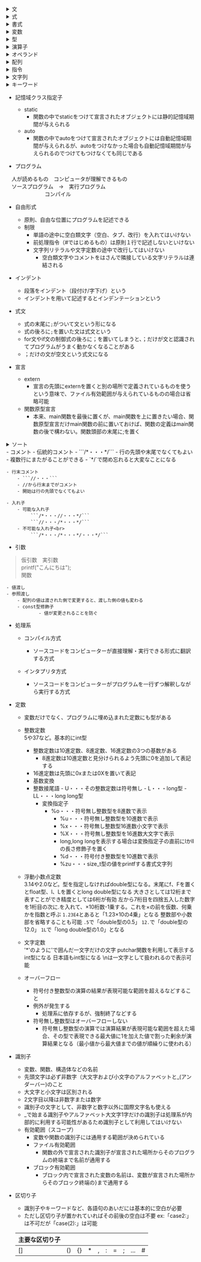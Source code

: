 <details>
<summary>文</summary>
	
- 文は`;`で終わる
- return文
  	- 関数が返却する値を出す式
  	- returnの後ろに置く式は0個か1個
  	- returnの後ろに置く式は`return a;'でも'return a + b+'でも構わない

<details>	
<summary>選択文</summary>

- プログラムの流れを選択的に分岐させる
- if文とswitch文がある

<details>
<summary>if文</summary>
  
> if ( 式 ) 文
- 式を評価してその値が非0（ゼロでなければ）であれば文を実行する
- elseはなくてもよい<br>
  
- 制御式
	- if文の条件判定のために（）内に置かれた式
	- 後ろに`;`を置かないこと
- else
	- 制御式を評価した値が0だった場合elseの文を実行する
```c
if　(　式　)　文
文1（値  =  非0）;
else
文2（値  =  0）;
```
- else if文
	- if文には、if(式)文、if(式)文 else文の2種類しかないが、入れ子にすることで分岐を増やすことが可能
	- else if文は、厳密にはelseの後の文に新たにif文が追加されている形式になる<br><br>
> if文<br>
> else if文<br>
> else文

の形で、else ifは間に入れる
- 非ゼロの判定
```c
if (num)
　puts(”ゼロでない”);
else
　puts(”ゼロ”);
```
　制御式に定数を入れることもできるが、その場合絶対ゼロにはならない
- 0はTrueかFalseか
```c
　int a = 0;

	if (a = 0){
		puts("aは0です");
	} else {
		puts("aは0ではありません");
	}
```
1.&nbsp;&nbsp;aにゼロを代入する<br>
2.&nbsp;&nbsp;もし、<br>
3.&nbsp;&nbsp;式でaにゼロを代入する<br>
4-1.&nbsp;&nbsp;if文は値を評価して非ゼロだった場合最初の文、「aは0です」と表示する<br>
4-2.&nbsp;&nbsp;値を評価してゼロだった場合else文、「aは0ではありません」と表示する<br>
<br>
ifの式で0を代入しているので値はゼロになる。そのため必ずelse文の「aは0ではありません」と表示される<br>
<br>
```c
int a = 0;

	if (a == 0){
		puts("aは0です");
	} else {
		puts("aは0ではありません");
	}
```
1.&nbsp;&nbsp;aにゼロを代入する<br>
2.&nbsp;&nbsp;もし、<br>
3.&nbsp;&nbsp;式でaと0が等しいか評価している<br>
4-1.&nbsp;&nbsp;if文は値を評価して非ゼロだった場合最初の文、「aは0です」と表示する<br>
4-2.&nbsp;&nbsp;値を評価してゼロだった場合else文、「aは0ではありません」と表示する<br>
<br>
「もしaと0が等しければif文の最初の文を返すプログラムなので、aは0です」と表示される<br>

</details>

<details>
<summary>switch文</summary>

> switch ( 制御式 ) 文<br>

```c
switch ( 制御式 ) {
　case 0 :　・・・;　break;
　case 1 :　・・・;　break;
　case 2 :  ・・・;　break;
}
```
<br>

- 単一の式に基づいて、複数の分岐をする場合、簡潔に表現できる
- if文よりswitch文の方が読み間違えや書き間違いと誤解されることが減る
- 制御式を評価した値に基づいて結果に対応するラベルのプログラムに飛ぶ
- ()に囲まれた制御式は整数でなければいけない
 
- ラベル
	- `case 1 :`という形式で書かれる
	- ラベルの値は定数でなければいけない
	- 複数のラベルが同じ値を持つことはできない
	- 同じ処理をしたいcaseを上下に並べ、上のcaseを空白にして、break文もおかないことで、同じ処理をさせることができる
	- 「case」と「1」の間の空白は省略不可

<details>
<summary>break文</summary>

- ラベルの後の文が実行された後、`break;`とつけることで、switch文を中断させる
- break文がないと、次のcaseが続けて実行される
- 最後のcaseの末尾にもbreak文を置くことで、ラベルの増減に対応できる

</details>

- default
	- 制御式を評価した値がどのcaseにも一致しない際に飛ぶラベル

</details>

<details>
<summary>複合文（ブロック）</summary>

- `{}`を使う文
- {0個以上の文または宣言の並び}
- 文は何個でもよく、宣言も何個でもよい
- 文の一種で、構造上は単一の文とみなされる
- if文、elseは1つの文しか制御できない。
- 複数の文を制御するには複合文を使う

</details>

<details>
<summary>繰り返し文</summary>

<details>
<summary>do文</summary>

- 「制御式の評価で得られた値が値が真のあいだ、文を繰り返し実行せよ」という文
- doではじまり、文を挟んで、while(式);で終わる形式
- do「実行せよ」
- while「～のあいだ」
- 繰り返しの対象となる文のことを　ループ本体　という
- do文におけるループ本体は { から } までの複合文
- 継続条件はwhileの次の制御式が真であること
  
```c
do {
   文
} while ( 式 );
```

</details>

<details>
<summary>while文</summary>

- do文はループ本体の実行後に繰り返すか判定していたが、while文では実行前に行う
- do文は一度はループ本体が実行されるが、while文では、制御式の評価が偽であれば一度も実行されない
	```c
 	while ( 制御式 ) {
  	　　文
 	}
 	```
 
</details>

<details>
<summary>break文とcontinue文</summary>

- break文
	- switch文、do文、while文、for文といった選択文のループ本体の中でbreak文が実行されるとループを抜けて次に進む

- continue文
	- 選択文のループ本体の中でcontinue文が実行されると「ループ本体の残りの部分の実行」がスキップされて、ループ本体の終端に移動し、最初の制御式まで戻る
   	- for文ではcontinueしてスキップされても式3部分は実行される

- 無限ループ
  	選択文の制御式に必ず真とみなされる値(1など)を入れると無限ループする
</details>

<details>
<summary>for文</summary>
	
```c
for (式1; 式2; 式3) 文
```
- 式1は前処理にあたり、一回だけ評価、実行、変数の作成がなされる
- 式2は繰り返すかを決める制御式。真であれば（）の後のループ本体の文が実行される
- 式3は後始末処理あるいは次の繰り返しの準備。式3が実行されてから式2に戻る
```c
scanf("%d", &no); //noに入力された値を代入
	
for (int i = 0; i <= no; i++) // 式1で変数iに0を初期化。式2でnoがi以上になるまで続けると設定。式3でi+1する
printf("%d", i); // 式2の条件を満たす間行う
putchar('\n'); // ループ終了すると改行
```
- 式1　前処理
	- ここで宣言された変数はそのfor文の中だけで使える
	- 別のfor文で同一名の変数を使うときは書くfor文ごとに宣言が必要
	- 変数の宣言が必要のない場合（for文の前に宣言しているなど）、前処理が不要な場合は省略可能
- 式2　制御式
	- この式を省略すると繰り返しの判定は真とみなされる
	- そのためbreak文などを使わない限り無限ループになる
	- 式3　後始末/次の繰り返しの準備
	- 行うことがなければ省略可能
	- すべての式を省略すると
		``` c
		for ( ; ; )
		文
		```
		となる
	- 式を省略する場合でもセミコロンは省略不可能
	- 中断
		```c
		int num;
		printf("整数は何個：");
		fflush(0);
		scanf("%d", &num);
		printf("終了は-9999\n");
		int i; //iをfor文外でも使うので先に定義
		int sum = 0; // 合計値
		for (i = 0; i < num; i++){ //iは中断されても回数カウントに使えるよう0を代入	
		int tmp;
		printf("No.%d：", i + 1); // iを何番目の入力なのかの表示にも使用するため+1する
		fflush(0);
		scanf("%d", &tmp);
		if (tmp == -9999) break; // 入力した値が-9999のとき中断する
		sum += tmp; // 合計値に足し合わせていく
		}

		printf("合計値：%d\n", sum);
		printf("平均値：%.2f\n", (double)sum / i);
		```
</details>

<details>
<summary>多重ループ</summary>

- 繰り返し文のループ本体の中に繰り返し文が含まれていると多重ループが可能
 
</details>

</details>

</details>

</details>

<details>
<summary>式</summary>
  
- 変数や定数、それらを演算子で結合したものを式と呼ぶ<br>
```x + 32;```<br>
では`x`、`32`、`x + 32`のいずれも式とみなす<br>
代入演算子を用いた式は代入式という
- 式を評価する=答えが出る<br>
定数は評価されるとそのままの数が出てくる<br>
Trueは1、Falseは0と出る
  
</details>

<details>
<summary>書式</summary>
	
- printf関数に与える最初の実引数は書式文字列という
- %dは書式の指示で変換指定という
- \n = ¥n = 改行文字
- %zu
  	- size_t型の値をprinttfで出力する書式文字列

<details>
<summary>変換指定</summary>
  
　％０９．９ｆ<br>
　　&nbsp;↓&nbsp;&nbsp;↓&nbsp;&nbsp;&nbsp;↓&nbsp;&nbsp;&nbsp;&nbsp;↓<br>
　　Ａ&nbsp;Ｂ&nbsp;C&nbsp;&nbsp;&nbsp;D<br>
  - A　フラグ
    - 0が指定されていると、数値の前に余白があるとき、０をつめて表示する
    - 文字列の場合はナル文字の字数は含めない、見かけ上の余白に0をつめる
    - このフラグを省略すると空白がつめられる
    - -が指定されると左詰めになり、指定がないと右詰めになる
    - +フラグは右詰めにするフラグで、省略可
    - 2つのフラグを両方使うことはできない。2つ置かれた場合、左側が優先される
  - B　最小フィールド幅
    - 最低限の表示文字数の指定<br>
    この指定が省略されたり、指定された値を超える数値を表示するときは、その数値を表示するのに必要な桁数で表示される
　　 - 精度が最小フィールド幅未満の場合、空いたフィールド幅に空白が詰められる
  - C　精度
    - 表示する最小の桁数の指定<br>
    省略すると、整数の制度は１とされ、浮動小数点数の精度は6とされる
  - D　変換指定子
    - d・・・int型の整数を10進数で表示する指定
    - f・・・double型の浮動小数点数を10進数で表示する指定
    - s・・・文字列を表示する指定。精度を指定しない場合や、精度が配列の大きさより大きい場合は、配列は必ずナル文字を含んでいないといけない
    
</details>
</details>

<details>
<summary>変数</summary>

- 変数が有効になる範囲は決まっているので宣言する場所に気を付ける
  
- 変数の宣言<br>
> 型&nbsp;&nbsp;&nbsp;名前<br>
> int&nbsp;&nbsp;&nbsp;　n

intという型でnという名前の変数を宣言した<br>
- 変数は定義された型の性質に則って作られる
- 表現できる範囲も型に依存する
  
- 初期化
	- 実数に入れる値がわかっている際、最初から設定すること<br>
		```c
		int x = 57;
		```
		57のように宣言の際に設定する変数を初期化子という
- 記憶域期間
  	- オブジェクト（変数）の生存期間
  	- 自動記憶域期間
  	  	- 関数内でstaticをつけずに定義されたオブジェクトに与えられる
  	  	- プログラムの流れが宣言を通過する際にオブジェクトが生成される。宣言を囲むブロックの終端である}を通過するとき、破棄される
  	  	- 初期化子が与えられずに宣言されると、初期値は不定値になる
  	- 静的記憶域期間
  	  	- 関数の外で宣言・定義されたオブジェクト、関数の中でstaticをつけて宣言されたオブジェクトに与えられる
  	  	- プログラムの開始時（main関数の実行開始前の準備段階で）オブジェクトが生成され、プログラムの終了時に破棄される
  	  	- 初期化子が与えられずに宣言されると、自動的に0で初期化される。プログラムの流れが宣言を通過するたびに初期化されるわけではない
  	  
- ローカル変数
  	- ブロック有効範囲を持ったもの
- グローバル変数
  	ファイル有効範囲を持ったもの
  
<details>
<summary>不定値</summary>
    
- 変数の値を設定しないと、変数名を宣言したときに、とりあえず作られたその変数名のための場所に、昔そこにあったデータが残っていて、それが代入されてしまう<br>
```c
printf("nの値は%dです。\n", n);
```
→出力結果<br>
> nの値は7です。<br>

　不定値（ゴミの値）<br>
　初期化せず、宣言だけした変数に、まだ代入していない状態で別の変数にその変数を代入しようとするとwarningが出るので避ける
  
</details>

- カウンタ用変数
	- 繰り返し文の制御に使う変数
   	- 多くの場合iやjが使用される
  
</details>

<details>
<summary>型</summary>
  
- 暗黙の型変換
	- 異なる型の変数同士で計算すると、勝手に一方の変数の型が格上げされ、同じ型同士の計算になる 
	- より大きくて小数部を格納できる型に変換される

- キャスト<br>
> （型）式

の形式で、式の型を（）の型に変更する

<details>
<summary>算術型</summary>

<details>
<summary>列挙型</summary>

- 整数型
  
- enum型
	- エニューム・イニューム型と読む

</details>

<details>
<summary>基本型</summary>

<details>
<summary>char型</summary>

</details>

<details>
<summary>符号付き整数型</summary>

- signed char型
	- 文字型

- (signed) short (int)型
	- shortと省略可
	- int系型

- (signed) int型
	- intと省略可
	- int系型
	- 整数型      
	- 小数点以下の数は扱えない
	- int型で確実に表現できる値は-32767から32767まで<br>
	```c
	int x = 3.5;
	```
	
	　とすると、xに代入される値は3になる
	```c
	int x = 3.5; int y = x + 5.7;
	```
	　とすると、yに代入される値は8になる

- (signed) long (int)型
	- longと省略可
	- int系型

- (signed) long long (int)型
	- long longと省略可
	- int系型

<details>
<summary>符号無し整数型</summary>

- unsigned char型
	- 文字型

- unsigned short (int)型
	- unsigned shortと省略可
	- int系型

- unsigned (int)型
	- unsignedと省略可
	- int系型

- unsigned long (int)型
	- unusigned longと省略可
	- int系型

- unsigned long long (int)型
	- unsigned long longと省略可
	- int系型
  
</details>

</details>

<details>

<summary>浮動小数点型</summary>

- float型

- double型
	- 実数を浮動小数点数という形式で表す
	- double型はそのひとつ
	```c
	double x = 3.141592;
	printf("円周率は%fです。", x)
	```
	　→　出力結果
	> 円周率は3.141592です。
	
	- double型では小数点以下6桁まで表示される（5.2は5.200000となる）
    
</details>

- long double型
  
</details>

<details>
<summary>整数型</summary>

- 有限範囲の連続した整数
- 符号付き整数型(signed)
  	- 負/0/正を表現する整数型
- 符号無し整数型(unsignd)
  	- 0/正を表示する整数型
- int系型は、signed/unsigndと型指定子を与えなければ符号付き型とみなされる
- charは、単なるchar型、signd char型、unsigned char型の3つに分類される
- charのつく型は低い、int系型の中ではshortの方が低く、long longが最も高いと表現される
  
</details>

</details>

<details>
<summary>関数</summary>
  
- 第一引数の1番目の変換指定(%dなど)に1番目の第二引数の整数を、第二引数の2番目の変換指定(%d)に2番目の第二変数の整数を自動的に代入する
- 関数を実引数に指定することもできる
- 関数は**2個以上の値を返却できない**
- できれば、return文は1個だけにすること
- 関数が受け取る仮引数や、関数内で定義される変数はそれぞれの関数に独自のものなので実引数と仮引数の変数名が同じでも問題ない
- 呼び出した関数の仮引数に別の関数の返却値を入れることができる
- 返却値型と仮引数型並びはvoidにすることができる。その場合、呼び出し側でも()内は空にする

<details>
<summary>ライブラリ関数</summary>
	
- C言語で標準で提供される関数のこと

- main関数
  	- お決まりの部分
  	- まず最初に動くのがmain関数
  	  ```c
  	  int main(void)
  	  {
  	      return 0;
  	  }
  	  ```

- printf関数
	```c
	int no = 5;
	printf(”%dに10を足した値は%dです。”, no, no + 10);
	```
 
- puts関数
	- 実引数として与えられた文字の並びを出力した上で改行文字を出力する
	- puts(”・・・”)はprintf(”・・・\n”)とほぼ同じ働きをする
	- puts関数は書式設定や数値の出力は不可能
  
<details>
<summary>scanf関数</summary>
    
- キーボードからの読み込みを行う関数
- ひとつの関数で複数入力させる場合は、値と値の間で改行・タブ・スペースのいずれかを使用する
```c
scanf("%d", &no);
```
　第一引数で変換指定、第二引数で読み込む<br>
　noは変数名。変数名の前に&をつける
```c
scanf("%d%d", &n1, &n2);
```
　n1が一つ目の%dに、n2は二つ目の%dに読み込みされる
    
</details>

</details>

<details>
<summary>関数の定義</summary>

```c
int max2（int a, int b)   // 関数頭部
{			　// |
if (a > b)		  // |
    return a;	          // 関数本体
else		          // |
    return b;	          // |
}		          // |
```
- 関数定義の構造
	- 関数頭部
   		- 関数の名前を含む仕様を記述する部分
      		- 返却値型（`int`の部分)
			- 関数が戻す値である返却値の型
     		- 関数名（`max2`の部分）
			- 関数の名前
    		- 仮引数型並び（`int a, int b`の部分）
       			- （）の中は補助的な指示を受け取るための変数である仮引数の宣言。通常の変数の宣言同様、型と変数名（仮引数名）を宣言
	- 関数本体
     		- 呼び出された際に実行する処理を記述した複合文
		- 関数の中でのみ利用する変数はこの複合文中で宣言、利用するのが原則
   		- 仮引数と同一名の変数は宣言できない
	   
</details>

<details>
<summary>関数呼び出し</summary>

- 最初はmain関数が実行されるので、main関数より先に定義した作成した関数が先に実行されることはない
- 関数呼出しが行われるとプログラム実行の流れはその関数に移る。main関数の実行が一時的に中断され、呼出された関数の実行が開始される
  	- その際に仮引数用の変数が生成されたうえで実引数の値が代入される
  	- 代入後に関数本体の複合文が実行される
  	- 関数本体の実行中にプログラムの流れがreturn文に出会うか、関数本体の末尾の}に到達すると、関数から抜け出して呼び出した場所に戻る
  	- 中断されていたmain関数の実行が再開される。戻る際の手土産がreturnの後ろに置かれた式の値。その返却値は関数呼出し式の評価で得られる
- 関数呼出し演算子
  	- 関数を呼び出す際に、関数名の後ろに置く()のこと
  	- この式のことを関数呼出し式という

- 再帰関数呼出し
  	- 関数の中で同じ関数を呼び出すこと
  	  
</details>
  
</details>

</details>

</details>

<details>
<summary>演算子</summary>
	
- 単項算術演算子 
	- 単項+演算子
		- +a<br>
  			aの値
		- 負の値を入力しても負の値のまま表示する
		- +をつけずにそのままの変数を実引数としても動作は同じ
	- 単項-演算子
		- -a<br>
			aの符号を反転した値
		- 負の整数を入力すると反転されるので、正の値が出力される    
- !演算子
- ~演算子<br>
    
オペランドを１個のみ必要とするのが単項演算子<br>
２個必要とするものは２項演算子<br>
３個必要とするものは３項演算子<br>
- 演算の優先度<br>
	- 数学と一緒で、式の中に（）があれば優先される
	- 加減算より乗除算が優先される

- 前置増分演算子・前置減分演算子
	- これらの演算子が使用された式の評価で得られる値は、インクリメント・デクリメント**後**の値になる。インクリメント・デクリメントされた後に値が出力される
		- `--no`の no に「5」を代入すると得られる値は
			>  4
   			　となる

- 後置増分演算子・後置減分演算子
	- 後置増分演算子
		- `a++`の形でオペランドの値を一つだけ増やす
   		- 値を一つだけ増やすことを**インクリメントする**という
	- 後置減分演算子
		- `a--`の形で、オペランドの値を一つだけ減らす
		- 値を一つだけ減らすことは**デクリメントする**という
	- "後置"は演算子をオペランドの後ろに置くことによるネーミング
	- オペランドと演算子の間にスペースを入れないこと
   	- これらの演算子が使用された式の評価で得られる値は、インクリメント・デクリメント**前**の値になる。値を評価した後にインクリメント・デクリメントされる
		- `while (no >= ) printf("%d" , no--)`の no に「5」を代入して実行すると
			> 5 4 3 2 1 0
   			　となる
   		- ```c
   	 	  i = 1
   	   	  printf("%d", ++i)
   	   	  ```
   	   	  は、先にiの値に1プラスして、プラスした後の値（2）を表示する
   	   　　　-  ```c
   	 	  i = 1
   	   	  printf("%d", i++)
   	   	  ```
   	   	  は、プラスする前に評価（printf)されるので、先に1と表示されてからiの値に1プラスされ、表示はされないが値は2になる

- 代入演算子
	- 正式名称は単純代入演算子
	- =のこと

- 複合代入演算子
	- `a @= b`の形で、`a = a `bと基本同じ働きをする
   	- `a += 2`の場合、aの値に2を足した値に、aの値を更新する
   	- +=, -=, *=, /=, %=, <<=, >>=, &=, ^=, |= の10種類がある
   	- 演算を簡潔に表現できる
   	- 左辺の変数名を書くのが一回で済む
   	- 左辺の評価が一回限りである

- 等価演算子<br>
	どちらも等価演算子という
	- ==演算子<br>
		- `==` で左右のオペランドの値が等しいか判定する
		- 等しければ 1、そうでなければ 0 という値を生成する
		- `=`は代入になるので使用しないこと
	- !=演算子<br>
  		左右のオペランドが等しくないかどうか判定する
- 加減演算子
	- 加算 +
	- 減算 -
- 乗除演算子
	- 乗算 *
	- 除算 / (10÷2) = (10/2)
		| | 例 | x / y | x % y |
		----|----|----|----
   		| 正 ÷ 正 | x = 22, y = 5 | 4 | 2 |
   		| 負 ÷ 負 | x = -22, y = -5 | 4 | -2 |
   		| 正 ÷ 負 | x = 22, y = -5 | -4 | 2 |
   		| 負 ÷ 正 | x = -22, y = 5 | -4 | -2 |
	- 余り % （7÷3=2…1)（7 % 3 = 1)<br>
		文字列として`%`を表示するには`%%`と入力する<br>
		`整数 % 10` は最下位桁が出力される<br>

- 関係演算子<br>
	二つのオペランドの大小関係を判定する演算子

- <演算子<br>
	左が右よりも小さければ１，そうでなければ０（int型）
- \>演算子<br>
	左が右より大きければ１，そうでなければ０（int型）
- <=演算子<br>
	左が右以下であれば１，そうでなければ０（int型）
- \>=演算子<br>
	左が右以上であれば１，そうでなければ０（int型）
<br><br>
<=演算子と>=演算子は逆向きにできない
差を出すときは&&や||を使うこと<br>

```c
if (3 <= a <= 5)　//誤：3つのオペランドは扱えない
```

```c
if (a >= 3 && a <= 5)　//正
```

<details>
<summary>条件演算子</summary>

> 式1 ? 式2 : 式3

1.　式1を評価。式1が非0であれば式2を評価した値となる<br>
2.　0であれば式3を評価した値となる<br>
- 唯一の3項演算子

```c
int max = n1 > n2 ? n1 :n2;
printf("大きいほうの値は%dです。\n", max);
```
　二つのプログラムは同じ結果が出力される
</details>

<details>
<summary>論理演算子</summary>

- 三つの変数が等しいかどうかを求めるときは
  `if ( a == b && b == c )`とする<br>
　`if ( a == b && c )`だと<br>
　aとbが等しいとき、True(1)になるので、1とcがFalseになる

- 短絡評価<br>
　&&演算子は、aを評価した値が0であればbの評価を行わない<br>
　||演算子も、aを評価した値が非0であればbの評価を行わない<br>

<details>
<summary>論理 AND 演算子</summary>

- `a && b`<br>
　a かつ b<br>
 
　論理積
| a | b | a && b|
----|----|---|
| 非0 | 非0 | ***1*** |
| 非0 | 0 | 0 |
| 0 | 非0 | 0 |
| 0 | 0 | 0 |

　両方ともTrue（非0）であれば 1<br>
 <br>

</details>

<details>
<summary>論理 OR 演算子</summary>

- `||`のこと
- `a || b`<br>
　a または b (a と bも含む）<br>
 
 　論理和
  | a | b | A \|\| b |
  |----|----|----|
  | 非0 | 非0 | ***1*** |
  | 非0 | 0 | ***1*** |
  | 0 | 非0 | ***1*** |
  | 0 | 0 | 0|
  
　一方でもTrue（非0）であれば 1

</details>
</details>

- 論理否定演算子
	`! a`
	- オペランドが0と等しいかどうかを判定する演算子
	- ド・モルガンの法則
 		- 「各条件の否定をとって、論理積・論理和を入れ替えた式」の否定は、もとの条件と同じであるということ
		```c
  		a < 0 || a > 2
  		```
  		継続条件　aが不当な値であれば…
  		```c
    		!(a >= && a <= 2)
		```
    		終了条件の否定　aが妥当な値でなければ…
   		→　これは２つとも同じこと
   		- `x && y` = `!(!x || !y)`
		- `x || y` = `!(!x && !y)`
    		→　&&か||を反転
    		→　xとyを否定する形式に書き直す
    		→　全体に()をつけ、先頭に!をつける
    		↳　!をつける代わりに()の後に == 0 をつけ、Falese(0)にすることも可能

- 関数呼出し演算子<br>
	`x(arg)`<br>
	関数xに実引数argを渡して呼び出す。関数xが返却した値を生成する

- sizeof演算子
  	- char型が占有する1個の箱の大きさが1で、箱の中のビット数は最低でも8ビットとだけ決められており具体的なビット数は処理系任せ
  	- 他の型の箱の大きさは決まってないのでsizeof演算子で調べられる
  	- バイト数を生成する
  	- 符号無し整数型の値を生成するが、shortからlong longまでの4種類のどの型なのかは定められていない
  	  `sizeof (型名)`<br>
  	  とした場合、型の大きさを調べることができる<br>
  	  `sizeof 式` <br>
     　　　とした場合、変数や定数、式の大きさを調べることができる
  	  `sizeof(配列名) / sizeof(配列名[0])`
  	  配列の要素数を求める式

- コンマ演算子
  	```c
   	a, b
  	```
   	- aとbを順番に評価し、式全体としてbの評価値を生成
  	- aは評価だけが行われ、値は切り捨てられる。bの評価で得られる型と値がコンマ式a, b全体の型と値となる
  	  例：```c
  	      x = (++i, ++j);
  	      ```
  	      これを実行するとiとj両方がインクリメントされるが、xに代入されるのはインクリメント後のjの値だけになる
  	  
  	  
<details>
<summary>様々な演算子の評価</summary>

```c
int n = 51;

	printf("n > 0 : %d\n", n > 0);
	// n > 0 : 1
	// 「n > 0 : (10進数で)(第1オペランドの方が第2オペランドより大きい場合は"1"、そうでなければ"０"を表示する)」

	printf("n == 0 : %d\n", n == 0);
	// n == 0 : 0
	// 「n == 0 : (10進数で)(第1オペランドと第2オペランドが等しければ"1"を、そうでなければ"0"を表示する)」

	printf("n / 2 = %d\n", n / 2);
	// n / 2 = 25

	printf("n / 2.0 = %.1f\n", n / 2.0);
	// n / 2.0 = 25.5

	printf("n %% 2 = %d\n", n % 2);
	// n % 2 = 1

	printf("n - 2 = %d\n", n - 2);
	// n - 2 = 49

	printf("(int)5.7 : %d\n", (int)5.7);
	// (int)5.7 : 5

	printf("(double)5 : %.1f\n", (double)5);
	// (double)5 : 5.0
```
</details>

</details>
  
<details>
  <summary>オペランド</summary>
    
- 演算の対象となる変数や定数
- x + y のとき、xとyはオペランド、+は演算子という
- 左側のオペランドは第１オペランド/左オペランドという
- 右側のオペランドは第２オペランド/右オペランドという

</details>

</details>

<details>
<summary>配列</summary>

- 要素と呼ばれる同一型の変数が直線状に連続して並んだもの<br><br>

- 配列の宣言
 	 > 要素型 配列名\[要素数]
	- 要素型
   		- int型など特定の型で揃える型を指定する
       	- 配列名
       	  	- 変数名（識別子）
       	- 要素数
       	  	- 定数式にするのが原則
       	```c
        int a[5];
        ```
        - int型の変数を5個集めて作ったaという配列
   	- int/[5]型（intの5型）と呼称する
  	- この配列は
  	  	a\[0]<br>
  	  	a\[1]<br>
  	  	a\[2]<br>
  	  	a\[3]<br>
  	  	a\[4]<br>
  	　となっており、[]内のオペランドを添字と呼ぶ<br>
    	　先頭要素から何個後ろの要素なのかを表す（1個目は0になる）
    	　先頭要素は0からはじまるため、末尾要素は、要素数-1となる

- 配列の初期化
	- `型 配列名[要素数] = {要素1, 要素2, ...};`<br>
   	　の形式で初期化できる
   	- 配列の初期化子の最後にも , を置ける
   	- 要素数を指定しないと、初期化子の個数に基づいて配列の要素数が自動的に決定される<br>
   	  `int a[] = {1, 2, 3];`は要素数が3になる
   	  	- ただし、宣言のみで初期化を行わない場合は必ず要素数が必要
   	- 要素数分の初期化子が与えられていない場合は、足りない分の要素は0で初期化される<br>
   	  `int a[5] = {1, 2};`は要素が`1, 2, 0, 0, 0`となる
  	  	- ただし、{ }を使用しひとつは要素を入れないと不定値で初期化される
   	- 初期化子の個数が配列の要素数を超えるとエラーになる<br>
   	  `int a[3] = {1, 2, 3, 4};`はエラーとなる
   	- 初期化子の代入はできない
   	  ```c
   	  int a[3];
   	  a = {1, 2, 3};
   	  ```
   	  のようなことはできない<br>
      	　```c
   	  a[0] = 1;
   	  a[1] = 2;
   	  a[2] = 3;
   	  ```
   	  のようにひとつずつ代入しなければならない

- 配列の走査
  	- 添字式
  	  	- 配列の要素へのアクセスは添字演算子\[ ]を使った添字式を使う
  	  	  	- `a[3]++;`はaというリストの添字3の値に1足すということ
  	- 配列の要素を一つずつ順番になぞっていくことを走査と呼ぶ
  	- for文での書き方
  	  	```c
  	   	for (int i = 0; i < 5; i++)
  	   	    a[i] = i +1;

  	   	for (int i = 0; i < 5; i++)
  	   	    printf("a[%d] = %d\n", i, a[i]);
  	   	```
  	   	>実行結果
  	    	>a\[0] = 1
  	    	>a\[1] = 2
  	    	>a\[2] = 3
  	  	>a\[3] = 4
  	    	>a\[4] = 5
  	    	変数iに添字が代入され、iに1ずつ足していく<br>
		a\[i] = i + 1とすることで1から順に各添字の要素にしていく
- 要素を交換する
	- 直接は交換できないので、余分な変数を用意し、3つで2つを循環すれば2値を交換できる

- 代入式の評価
  	- 代入式を評価して得られるのは代入後の左オペランドの型と値
  	- 代入は右側から行われる<br>
   	`min = max = tensu[0];`は<br>
    	`min = (max = tensu[0]);`と同じ
  	  minとmax両方にtensu[0]の値が代入される
  	  	- `a = b = 0`は「変数aとbの両方に0を代入する
  	  	- 初期化の宣言には適用されない

- 配列のコピー
  	- 配列の直接代入はできないため、繰り返し文などを用いる

- 多次元配列
  	- 配列の要素が配列であるもの
  	- 配列を要素型とするのが2次元配列
  	- 2次元配列を要素型とするのが3次元配列
  	- 2次元以上の配列の総称が多次元配列
  	- 要素型が配列ではない配列は1次元配列と呼ばれる
  	- 多次元配列の宣言では最初にまとめる要素数（2次元配列の場合は列数）を末尾側に置く
  	- 各要素にアクセスする添字式は`a[i][j]`という形式
  	- まず末尾側の添字が順に0,1...と増えていき、それから先頭側の添字が0,1...と増えていく
  	  	  `a[0][0]` → `a[0][1]` → `a[0][2]`
  	  	→ `a[1][0]` → `a[1][1]` → `a[1][2]`
  	  	→ `a[2][0]` → `a[2][1]` → `a[2][2]`
  	  - 3次元配列の添字式は\[ ]が3つ並ぶ形になる
  	- 2次元配列
  	  	1. int型を3個まとめて1次元配列を派生
  	  	1. 1次元配列を4個まとめて2次元配列を派生
  	  	<br><br>
     	   	2次元配列は要素が縦横に並んで行と列で構成される表のイメージ
  	  	縦に4個、横に3個要素が並んでいる2次元配列は「4行3列の2次元配列」と呼ばれる

- 線形探索（逐次探索）
  	- 配列内を検索できる
  	- 探索は配列の要素を先頭から順に走査することで行う
  	- 番兵法
  	  	- 探索する配列の最後に探す値を格納しておくと、必ず最後に探している要素が見つかるので負荷が減る
  	  	  - 最後の値だった場合は番兵であるとわかる
  	  	  - 末端に追加したデータを番兵と呼ぶ

</details>

<details>
<summary>指令</summary>
	
- \#include指令
   	- ヘッダを取り込むときに使う
       	- この指令を使うことをインクルードするという
           
- \#define指令
  	- オブジェクト形式マクロを定義するための特殊な宣言<br>
  	`#define a b`
  	 という形式で「この指令以降のaをbに置換せよ」という命令
  	aは**マクロ名**と呼ばれる
	マクロ名は変数名と区別しやすくするため大文字とする慣習がある
- マジックナンバー<br>
プログラムに直接書かれた5や8などの定数
何を表す数値なのかよく分からない数という意味
文字列リテラルや文字定数内の綴りや変数名などの識別子の一部としての綴りは置換の対象外

<details>
<summary>ヘッダ</summary>

- <limits.h>
	- 各型で表現できる最小値と最大値が提供される

- <stddef.h>
	- typeof宣言
		`typedef 既存の型名 別名;`
   		- この宣言で新しく作られた名前はtypedef名と呼ばれる
       		- sizeof演算子で生成される値の型はどの処理系でもsize_t型と表記されるようにtypeof宣言が<stddef.h>ヘッダ内で定義されている

- <ctype.h>
  	- toupper関数
  	  	- int toupper(int c)
  	  	  	- 英小文字を英大文字に変換。英小文字でなければそのまま返却
  	- tolower関数
  	  	- int tolower(int c)
  	  	  	- 英大文字を英小文字に変換。英大文字でなければそのまま返却
  	- isalnum関数（イズアルナム）
  	  	- 引数が英数字なら真、違うなら0を返す
  	- isalpha関数（イズアルファ）
  	  	- 引数が英文字なら真、違うなら0を返す
  	- isdigit関数（イズディジット）
  	  	- 引数が数字なら真、違うなら0を返す
  	- isupper関数
  	  	- 引数が大文字なら真、違うなら0を返す
  	- islower関数
  	  	- 引数が小文字なら真、違うなら0を返す
  	- isxdigit関数
  	  	- 引数が16進文字で使用される文字(0～9,a～f,A～F)なら真、違うなら0を返す
  	- isspace関数
  	  	- 引数が空白、改行、水平タブ、垂直タブ、復帰、フォームフィード(0x09～0x0D,0x20)なら真、違うなら0を返す
	- isprint関数
   		- 引数が印刷可能文字(0x20～0x7E)なら真、違うなら0を返す
  	- isgraph関数
  	  	- 引数が空白を除く印刷可能文字(0x21～0x7E)なら真、違うなら0を返す
  	- ispunct関数
  	  	- 引数が区切り文字なら真、違うなら0を返す
       			
</details>

- オブジェクト形式マクロ
  	- 選択的な置換

- 関数形式マクロ
  	- どんな型にも関数のような指示を行える
  	- 文は1個だけ定義
  	```c
   	#define マクロ名(仮引数名) 文
   	```
   	例：
  	```c
    	#define a(x) ((x) * (x))
    	```
   	- マクロ名と(の間に空白を入れてはいけない
   	- マクロの副作用
   		- 展開後の式が複数回評価されることなどに起因して意図しない結果となること
   	- 引数のない形式でも定義可能
   	例：
   	```c
   	#define alert() (putchar(`\n`)
   	```
   	- 複数の式をマクロに入れたい場合はコンマ演算子で結ぶとひとつの式にできる（文にしない）
    	
  	  
</details>

<details>
<summary>文字列</summary>
	
- 一連の文字の並びを表すもの
- printf, scanfで文字列を表示する変換指定子は%s
- 文字列は必ず配列
- 最初の\0までが文字列
- \0も含めて文字列
- 空文字列
  	- 文字列の文字数は0個でもよい
  	- そうした文字列を空文字列という
  	- `char ns[] = "";`と宣言できる
  	- ナル文字だけが格納されるので要素数は0ではなく1
  	  
- 文字列リテラル（文字列定数）
	- "ABC"のような文字の並びを " で囲んだもの
	- ナル文字
		- 末尾についている見えない文字
		- ナル文字は値0
		- "と"の間に置かれた文字の並びの後ろにナル文字がくっついた状態で記憶域に格納される
    		- printf()内の""内の文字のように変えられない文字が多い
    		- 文字列とみなされるのは最初に出現するナル文字まで。そのあとは文字列とみなされないが、そのあとの文字も合わせて文字列リテラルという
		- 見かけ上の文字数+1分の記憶域を占有する
		例："ABC"　     |A|B|C|\0|　         4文字分
		　　""　　      |\0|　　　　          0文字分
		　　"AB\tC"　   |A|B|\t|C|\0|　      5文字分
		　　"abc\0def"　|a|b|c|\0|d|e|f|\0|　8文字分
- 文字配列の初期化
  	- `char str[4] = {'A', 'B', 'C', '\0};`
  	- `char str[] = "ABC";`でも構わない
	
</details>

<details>
<summary>キーワード</summary>

- 特別な意味が与えられた37の語句
- これらは変数などには使用できない
	- auto
 	- break
    	- case
       	- char
       	- const
       	- continue
       	- default
       	- do
       	- double
       	- else
       	- enum
       	- extern
       	- float
       	- for
       	- goto
       	- if
       	- inline
       	- int
       	- long
       	- register
       	- restrict
       	- return
       	- short
       	- signed
       	- sizeof
       	- static
       	- struct
       	- switch
       	- typedef
       	- union
       	- unsigned
       	- void
       	- volatile
       	- while
       	- _Bool
       	- _Complex
       	- _Imaginary
  
</details>

- 記憶域クラス指定子
  	- static
  	  	- 関数の中でstaticをつけて宣言されたオブジェクトには静的記憶域期間が与えられる
  	- auto
  	  	- 関数の中でautoをつけて宣言されたオブジェクトには自動記憶域期間が与えられるが、autoをつけなかった場合も自動記憶域期間が与えられるのでつけてもつけなくても同じである

- プログラム
  
　人が読めるもの　コンピュータが理解できるもの<br>
　ソースプログラム　→　実行プログラム<br>
　　　　　　　 コンパイル

- 自由形式
  	- 原則、自由な位置にプログラムを記述できる
  	- 制限
  	  	- 単語の途中に空白類文字（空白、タブ、改行）を入れてはいけない
  	  	- 前処理指令（#ではじめるもの）は原則１行で記述しないといけない
  	  	- 文字列リテラルや文字定数の途中で改行してはいけない
  	  	  	- 空白類文字やコメントをはさんで隣接している文字リテラルは連結される

- インデント
  	- 段落をインデント（段付け/字下げ）という
  	- インデントを用いて記述するとインデンテーションという

- 式文
	- 式の末尾に`;`がついて文という形になる
	- 式の後ろに`;`を置いた文は式文という
   	- for文やif文の制御式の後ろに；を置いてしまうと、；だけが文と認識されてプログラムがうまく動かなくなることがある
   	- ；だけの文が空文という式文になる

- 宣言
  	- extern
  	  	- 宣言の先頭にexternを置くと別の場所で定義されているものを使うという意味で、ファイル有効範囲が与えられているものの場合は省略可能
  	- 関数原型宣言
  	  	- 本来、main関数を最後に置くが、main関数を上に置きたい場合、関数原型宣言だけmain関数の前に置いておけば、関数の定義はmain関数の後で構わない。関数頭部の末尾に;を置く

<details>
<summary>ソート</summary>

- 何らかの基準を設け、データの集まりを並び替えること
- パス
- 2つずつ比較して、順番に値を交換していくこと
- バブルソート
  	- 隣り合わせの値と比較して交換を繰り返していくソート
  	- リストの要素を昇順にソート
  	```c
   	for (int i = n - 1; i > 0; i--) {
	    for (int j = 0; j < i; j++) {
		if (a[j + 1] < a[j]) {
	            int temp = a[j];
		    a[j] = a[j + 1];
		    a[j + 1] = temp;
   	```
   	- 外側のfor文では、ソートするリストの要素数-1をiに代入している。ソートに必要な繰り返し回数は要素数-1。内側のfor文で先頭から順に見ていき、一周するごとに比較する数が-1される必要があるので、iの値は要素数-1からデクリメントしていく
   	- 内側のfor文では、0からi-1までの要素を比較している。先頭から見ていき、【j】を0とし、【j+1】と比較する。もしより先頭側である【a[j]】の方が大きければ、昇順にソートするために入れ替える必要がある。その場合、2値の交換で入れ替える。【a[j+1]】と比較していくので、【j】は、今のループで比較する要素数の最大値である【i】未満である必要があるので、内側のfor文の条件式は j < i の間となる。
   

 </details>
- コメント
	- 伝統的コメント
 		- ```/*・・・*/```
		- 行の先頭や末尾でなくてもよい
		- 複数行にまたがることができる
		- `*/`で閉め忘れると大変なことになる
  
	- 行末コメント    
		- ```//・・・```
		- //から行末までがコメント
		- 開始は行の先頭でなくてもよい
  
	- 入れ子
		- 可能な入れ子    
			 ```/*・・・//・・・*/```
			 ```//・・・/*・・・*/```
		- 不可能な入れ子<br>
			 ```/*・・・/*・・・*/・・・*/```
      
- 引数
    
>仮引数　実引数<br>
printf("こんにちは");<br>
関数

	- 値渡し
	- 参照渡し
		- 配列の値は渡された側で変更すると、渡した側の値も変わる
  		- const型修飾子
    			- 値が変更されることを防ぐ

- 処理系
	- コンパイル方式
		- ソースコードをコンピューターが直接理解・実行できる形式に翻訳する方式
  
	- インタプリタ方式
 		- ソースコードをコンピューターがプログラムを一行ずつ解釈しながら実行する方式
- 定数
	- 変数だけでなく、プログラムに埋め込まれた定数にも型がある
	- 整数定数<br>
  		5や37など。基本的にint型
   		- 整数定数は10進定数、8進定数、16進定数の3つの基数がある
       		- 8進定数は10進定数と見分けられるよう先頭に0を追加して表記する
 		- 16進定数は先頭に0xまたは0Xを置いて表記
     	- 基数変換
   		- 整数接尾語
       			- U・・・その整数定数は符号無し
       			- L・・・long型
       			- LL・・・long long型
       		- 変換指定子
           		- %o・・・符号無し整数型を8進数で表示
               		- %u・・・符号無し整数型を10進数で表示
               		- %x・・・符号無し整数型16進数小文字で表示
                   	- %X・・・符号無し整数型を16進数大文字で表示
                   	- long,long longを表示する場合は変換指定子の直前にlかllの長さ修飾子を置く
               		- %d・・・符号付き整数型を10進数で表示
                   	- %zu・・・size_t型の値をprintfする書式文字列
	- 浮動小数点定数<br>
  		3.14や2.0など。型を指定しなければdouble型になる。末尾にf、Fを置くとfloat型、l、Lを置くとlong double型になる
   		大きさとしては12桁まで表すことができ精度としては6桁が有効
   		左から7桁目を四捨五入した数字を1桁目の次に.を入れて、×10桁数-1乗する。これを×の前を仮数、何乗かを指数と呼ぶ
   		`1.23E4`とあると「1.23×10の4乗」となる
   		整数部や小数部を省略することも可能
   		`.5`で「double型の0.5」
   		`12.`で「double型の12.0」
   		`1L`で「long double型の1.0」となる
   		
   
   	- 文字定数<br>
    		'*'のように'で囲んだ一文字だけの文字
   	  	putchar関数を利用して表示する
   	  	int型になる
   	  	日本語もint型になる
   	  	\nは一文字として扱われるので表示可能
   	- オーバーフロー
   	  	- 符号付き整数型の演算の結果が表現可能な範囲を超えるなどすること
   	  	- 例外が発生する
   	  	  	- 処理系に依存するが、強制終了などする
   	  	- 符号無し整数型はオーバーフローしない
   	  	  	- 符号無し整数型の演算では演算結果が表現可能な範囲を超えた場合、その型で表現できる最大値に1を加えた値で割った剰余が演算結果となる（最小値から最大値までの値が順繰りに使われる）

- 識別子
  	- 変数、関数、構造体などの名前
  	- 先頭文字は必ず非数字（大文字および小文字のアルファベットと_(アンダーバー)のこと
  	- 大文字と小文字は区別される
  	- 2文字目以降は非数字または数字
  	- 識別子の文字として、非数字と数字以外に国際文字名も使える
  	- _で始まる識別子やアルファベット大文字1字だけの識別子は処理系が内部的に利用する可能性があるため識別子として利用してはいけない
  	- 有効範囲（スコープ）
  	  	- 変数や関数の識別子には通用する範囲が決められている
		- ファイル有効範囲
  			- 関数の外で宣言された識別子が宣言された場所からそのプログラムの終端まで名前が通用する
		- ブロック有効範囲
  			- ブロック内で宣言された変数の名前は、変数が宣言された場所からそのブロック終端の}まで通用する

- 区切り子
	- 識別子やキーワードなど、各語句のあいだには基本的に空白が必要
   	- ただし区切り子が置かれていればその前後の空白は不要
  		ex:「case2:」は不可だが「case(2):」は可能
	  
   	| 主要な区切り子 | | | | | | | | | |
  	|-|-|-|-|-|-|-|--|---|---|
  	| [] | () | {} | * | , | : | = | ; | ... | # |
   
